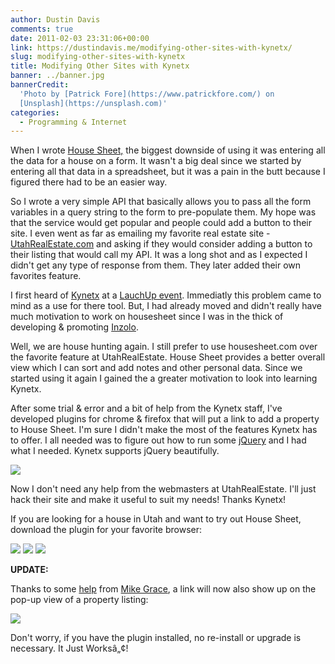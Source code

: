 ```yaml
---
author: Dustin Davis
comments: true
date: 2011-02-03 23:31:06+00:00
link: https://dustindavis.me/modifying-other-sites-with-kynetx/
slug: modifying-other-sites-with-kynetx
title: Modifying Other Sites with Kynetx
banner: ../banner.jpg
bannerCredit:
  'Photo by [Patrick Fore](https://www.patrickfore.com/) on
  [Unsplash](https://unsplash.com)'
categories:
  - Programming & Internet
---
```


When I wrote [House Sheet,](http://www.housesheet.com) the biggest downside of
using it was entering all the data for a house on a form. It wasn't a big deal
since we started by entering all that data in a spreadsheet, but it was a pain
in the butt because I figured there had to be an easier way.

So I wrote a very simple API that basically allows you to pass all the form
variables in a query string to the form to pre-populate them. My hope was that
the service would get popular and people could add a button to their site. I
even went as far as emailing my favorite real estate site -
[UtahRealEstate.com](http://www.utahrealestate.com) and asking if they would
consider adding a button to their listing that would call my API. It was a long
shot and as I expected I didn't get any type of response from them. They later
added their own favorites feature.

I first heard of [Kynetx](http://www.kynetx.com) at a
[LauchUp event](http://www.launchup.org/?s=kynetx). Immediatly this problem came
to mind as a use for there tool. But, I had already moved and didn't really have
much motivation to work on housesheet since I was in the thick of developing &
promoting [Inzolo](http://inzolo.com).

Well, we are house hunting again. I still prefer to use housesheet.com over the
favorite feature at UtahRealEstate. House Sheet provides a better overall view
which I can sort and add notes and other personal data. Since we started using
it again I gained the a greater motivation to look into learning Kynetx.

After some trial & error and a bit of help from the Kynetx staff, I've developed
plugins for chrome & firefox that will put a link to add a property to House
Sheet. I'm sure I didn't make the most of the features Kynetx has to offer. I
all needed was to figure out how to run some [jQuery](http://www.jquery.com) and
I had what I needed. Kynetx supports jQuery beautifully.

[![](https://dustindavis.me/wp-content/uploads/2011/02/Selection_0011-300x202.png)](https://dustindavis.me/wp-content/uploads/2011/02/Selection_0011.png)

Now I don't need any help from the webmasters at UtahRealEstate. I'll just hack
their site and make it useful to suit my needs! Thanks Kynetx!

If you are looking for a house in Utah and want to try out House Sheet, download
the plugin for your favorite browser:

[![](/images/cr.png)](/files/HouseSheet.crx)
[![](/images/ff.png)](/files/HouseSheet.xpi) ![](/images/ie.png)

**UPDATE:**

Thanks to some
[help](http://stackoverflow.com/questions/4889309/working-with-krl-ajax/4901439)
from [Mike Grace](http://twitter.com/MikeGrace), a link will now also show up on
the pop-up view of a property listing:

[![](https://dustindavis.me/wp-content/uploads/2011/02/Selection_002-300x123.png)](https://dustindavis.me/wp-content/uploads/2011/02/Selection_002.png)

Don't worry, if you have the plugin installed, no re-install or upgrade is
necessary. It Just Worksâ„¢!
